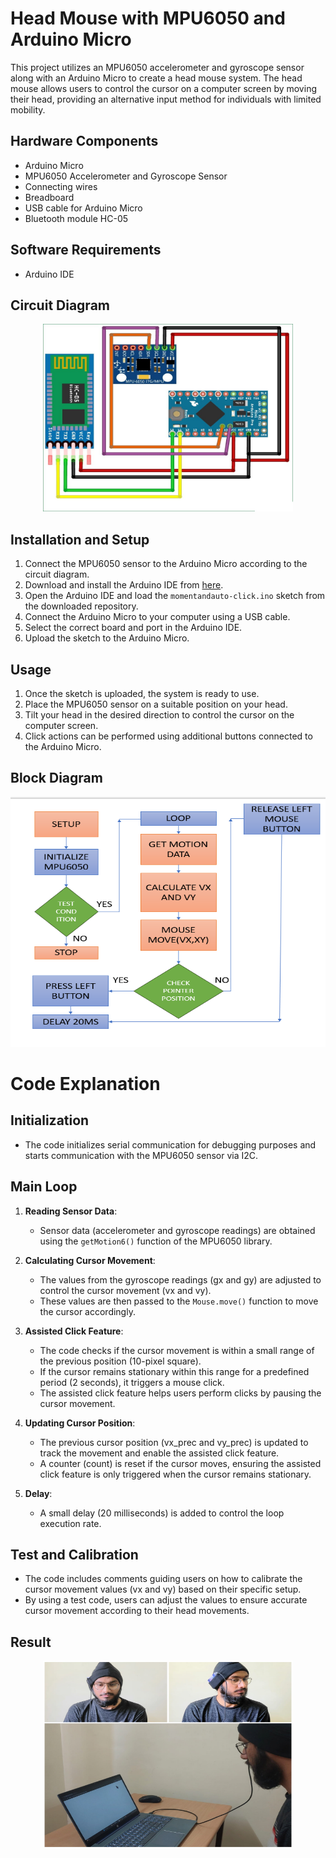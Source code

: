 # Head Mouse with MPU6050 and Arduino Micro

This project utilizes an MPU6050 accelerometer and gyroscope sensor along with an Arduino Micro to create a head mouse system. The head mouse allows users to control the cursor on a computer screen by moving their head, providing an alternative input method for individuals with limited mobility.

## Hardware Components
- Arduino Micro
- MPU6050 Accelerometer and Gyroscope Sensor
- Connecting wires
- Breadboard
- USB cable for Arduino Micro
- Bluetooth module HC-05

## Software Requirements
- Arduino IDE

## Circuit Diagram
<div align="center">
  <img alt="circuitDiagram" src="circuit diagram.jpg" width="400" height="300" />
</div>


## Installation and Setup
1. Connect the MPU6050 sensor to the Arduino Micro according to the circuit diagram.
2. Download and install the Arduino IDE from [here](https://www.arduino.cc/en/software).
4. Open the Arduino IDE and load the `momentandauto-click.ino` sketch from the downloaded repository.
5. Connect the Arduino Micro to your computer using a USB cable.
6. Select the correct board and port in the Arduino IDE.
7. Upload the sketch to the Arduino Micro.

## Usage
1. Once the sketch is uploaded, the system is ready to use.
2. Place the MPU6050 sensor on a suitable position on your head.
3. Tilt your head in the desired direction to control the cursor on the computer screen.
4. Click actions can be performed using additional buttons connected to the Arduino Micro.

## Block Diagram
<div align="center">
  <img alt="circuitDiagram" src="block diagram remastered.png" width="600" height="400" />
</div>


# Code Explanation

## Initialization
- The code initializes serial communication for debugging purposes and starts communication with the MPU6050 sensor via I2C.

## Main Loop
1. **Reading Sensor Data**:
   - Sensor data (accelerometer and gyroscope readings) are obtained using the `getMotion6()` function of the MPU6050 library.

2. **Calculating Cursor Movement**:
   - The values from the gyroscope readings (gx and gy) are adjusted to control the cursor movement (vx and vy).
   - These values are then passed to the `Mouse.move()` function to move the cursor accordingly.

3. **Assisted Click Feature**:
   - The code checks if the cursor movement is within a small range of the previous position (10-pixel square).
   - If the cursor remains stationary within this range for a predefined period (2 seconds), it triggers a mouse click.
   - The assisted click feature helps users perform clicks by pausing the cursor movement.

4. **Updating Cursor Position**:
   - The previous cursor position (vx_prec and vy_prec) is updated to track the movement and enable the assisted click feature.
   - A counter (count) is reset if the cursor moves, ensuring the assisted click feature is only triggered when the cursor remains stationary.

5. **Delay**:
   - A small delay (20 milliseconds) is added to control the loop execution rate.

## Test and Calibration
- The code includes comments guiding users on how to calibrate the cursor movement values (vx and vy) based on their specific setup.
- By using a test code, users can adjust the values to ensure accurate cursor movement according to their head movements.



## Result
<div align="center">
  <img alt="circuitDiagram" src="result.jpg" width="400" height="300" />
</div>





